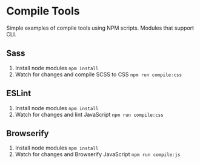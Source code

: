 # Compile Tools

Simple examples of compile tools using NPM scripts. Modules that support CLI.

## Sass

1. Install node modules `npm install`
2. Watch for changes and compile SCSS to CSS `npm run compile:css`

## ESLint

1. Install node modules `npm install`
2. Watch for changes and lint JavaScript `npm run compile:css`

## Browserify

1. Install node modules `npm install`
2. Watch for changes and Browserify JavaScript `npm run compile:js`
